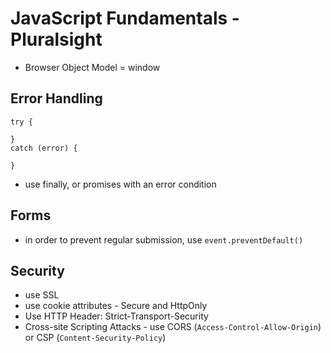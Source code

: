 # JavaScript Fundamentals - Pluralsight

* Browser Object Model = window

## Error Handling
```
try {

}
catch (error) {

}
```

* use finally, or promises with an error condition

## Forms
* in order to prevent regular submission, use `event.preventDefault()`

## Security
* use SSL
* use cookie attributes - Secure and HttpOnly
* Use HTTP Header: Strict-Transport-Security
* Cross-site Scripting Attacks - use CORS (`Access-Control-Allow-Origin`) or CSP (`Content-Security-Policy`)
